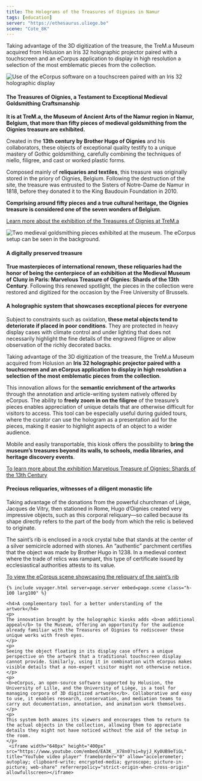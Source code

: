 ```yaml
---
title: The Holograms of the Treasures of Oignies in Namur
tags: [education]
server: "https://ethesaurus.uliege.be"
scene: "Cote_8K"
---
```


Taking advantage of the 3D digitization of the treasure, the TreM.a Museum acquired from Holusion an Iris 32 holographic projector paired with a touchscreen and an eCorpus application to display in high resolution a selection of the most emblematic pieces from the collection.


<img style="object-position: 70% 0;" src="/assets/img/post/namur_utilisation.png" class="fluid"
    alt="Use of the eCorpus software on a touchscreen paired with an Iris 32 holographic display">



<section class="section">
    <div class="section">
        <h4>The Treasures of Oignies, a Testament to Exceptional Medieval Goldsmithing Craftsmanship </h4>
        <p>
            <b>It is at TreM.a, the Museum of Ancient Arts of the Namur region in Namur, Belgium, that more than fifty pieces of medieval goldsmithing from the Oignies treasure are exhibited.</b>
        </p><p>Created in the <b>13th century by Brother Hugo of Oignies</b> and his collaborators, these objects of exceptional quality testify to a unique mastery of Gothic goldsmithing, carefully combining the techniques of niello, filigree, and cast or worked plastic forms.
        </p>
        <p>
            Composed mainly of <b>reliquaries and textiles</b>, this treasure was originally stored in the priory of Oignies, Belgium. Following the destruction of the site, the treasure was entrusted to the Sisters of Notre-Dame de Namur in 1818, before they donated it to the King Baudouin Foundation in 2010.
        </p>
        <p>
            <b>Comprising around fifty pieces and a true cultural heritage, the Oignies treasure is considered one of the seven wonders of Belgium</b>.
        </p>
        <p>
            <a href="https://oignies.collectionkbf.be/fr">Learn more about the exhibition of the Treasures of Oignies at TreM.a</a>
        </p>
    </div>
</section>

<img style="object-position: 70% 0;" src="/assets/img/post/namur_oeuvres.jpg" class="fluid"
    alt="Two medieval goldsmithing pieces exhibited at the museum. The eCorpus setup can be seen in the background.">

<section class="section">
    <p>
    <h4>A digitally preserved treasure</h4>
        <b>True masterpieces of international renown, these reliquaries had the honor of being the centerpiece of an exhibition at the Medieval Museum of Cluny in Paris: Marvelous Treasure of Oignies: Shards of the 13th Century</b>. Following this renewed spotlight, the pieces in the collection were restored and digitized for the occasion by the Free University of Brussels.
    </p>
    <p>
    </p>
    <h4>A holographic system that showcases exceptional pieces for everyone</h4>
      <p>
        Subject to constraints such as oxidation, <b>these metal objects tend to deteriorate if placed in poor conditions</b>. They are protected in heavy display cases with climate control and under lighting that does not necessarily highlight the fine details of the engraved filigree or allow observation of the richly decorated backs.
    </p>
    <p>
    Taking advantage of the 3D digitization of the treasure, the TreM.a Museum acquired from Holusion an <b>Iris 32 holographic projector paired with a touchscreen and an eCorpus application to display in high resolution a selection of the most emblematic pieces from the collection</b>.
    </p>
    <p>
    This innovation allows for the <b>semantic enrichment of the artworks</b> through the annotation and article-writing system natively offered by eCorpus. The ability to <b>freely zoom in on the filigree</b> of the treasure’s pieces enables appreciation of unique details that are otherwise difficult for visitors to access. This tool can be especially useful during guided tours, where the curator can use the hologram as a presentation aid for the pieces, making it easier to highlight aspects of an object to a wider audience.
    </p>
    <p>
    Mobile and easily transportable, this kiosk offers the possibility to <b>bring the museum’s treasures beyond its walls, to schools, media libraries, and heritage discovery events</b>.
    </p>
    <a href="https://www.musee-moyenage.fr/activites/expositions/expositions-passees/exposition-merveilleux-tresor-d-oignies.html#:~:text=Du%2019%20mars%20au%2020%20octobre%202024&text=Parmi%20la%20cinquantaine%20d'objets,des%20reliquaires)%20et%20quelques%20textiles">To learn more about the exhibition Marvelous Treasure of Oignies: Shards of the 13th Century</a>
    <h4>Precious reliquaries, witnesses of a diligent monastic life</h4>
    <p>
    Taking advantage of the donations from the powerful churchman of Liège, Jacques de Vitry, then stationed in Rome, Hugo d’Oignies created very impressive objects, such as this corporal reliquary—so called because its shape directly refers to the part of the body from which the relic is believed to originate. 
    </p>
    <p>
    The saint’s rib is enclosed in a rock crystal tube that stands at the center of a silver semicircle adorned with stones. An “authentic” parchment certifies that the object was made by Brother Hugo in 1238. In a medieval context where the trade of relics was rampant, this type of certificate issued by ecclesiastical authorities attests to its value.
    </p>
    <p>
    <a href="https://ethesaurus.uliege.be/ui/scenes/Cote_8K/view">To view the eCorpus scene showcasing the reliquary of the saint’s rib</a>
    </p>
    
    {% include voyager.html server=page.server embed=page.scene class="h-100 larg100" %}

    <h4>A complementary tool for a better understanding of the artwork</h4>
    <p>
    The innovation brought by the holographic kiosks adds <b>an additional appeal</b> to the Museum, offering an opportunity for the audience already familiar with the Treasures of Oignies to rediscover these unique works with fresh eyes.
    </p>
    <p>
    Seeing the object floating in its display case offers a unique perspective on the artwork that a traditional touchscreen display cannot provide. Similarly, using it in combination with eCorpus makes visible details that a non-expert visitor might not otherwise notice. 
    </p>
    <p>
    <b>eCorpus, an open-source software supported by Holusion, the University of Lille, and the University of Liège, is a tool for managing corpora of 3D digitized artworks</b>. Collaborative and easy to use, it enables research, conservation, and mediation teams to carry out documentation, annotation, and animation work themselves.
    </p>
    <p>
    This system both amazes its viewers and encourages them to return to the actual objects in the collection, allowing them to appreciate details they might not have noticed without the aid of the setup in the room.
    </p>
     <iframe width="640px" height="400px" src="https://www.youtube.com/embed/EA3K__X78n0?si=hyjJ_Ky0UB9eTiGL" title="YouTube video player" frameborder="0" allow="accelerometer; autoplay; clipboard-write; encrypted-media; gyroscope; picture-in-picture; web-share" referrerpolicy="strict-origin-when-cross-origin" allowfullscreen></iframe>
</section>